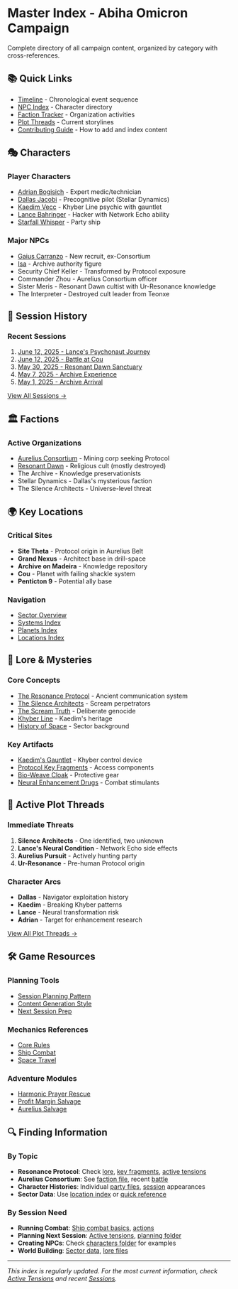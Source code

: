 # Master Index - Abiha Omicron Campaign

Complete directory of all campaign content, organized by category with cross-references.

## 📚 Quick Links
- [Timeline](TIMELINE.md) - Chronological event sequence
- [NPC Index](NPC-INDEX.md) - Character directory
- [Faction Tracker](FACTION-TRACKER.md) - Organization activities
- [Plot Threads](plot-threads/active-tensions.md) - Current storylines
- [Contributing Guide](CONTRIBUTING.md) - How to add and index content

## 🎭 Characters

### Player Characters
- [Adrian Bogisich](party/adrian-bogisich.md) - Expert medic/technician
- [Dallas Jacobi](party/dallas-jacobi.md) - Precognitive pilot (Stellar Dynamics)
- [Kaedim Vecc](party/kaedim-vecc.md) - Khyber Line psychic with gauntlet
- [Lance Bahringer](party/lance-bahringer.md) - Hacker with Network Echo ability
- [Starfall Whisper](party/starfall-whisper.md) - Party ship

### Major NPCs
- [Gaius Carranzo](characters/gaius-carranzo.md) - New recruit, ex-Consortium
- [Isa](characters/isa-archive-authority.md) - Archive authority figure
- Security Chief Keller - Transformed by Protocol exposure
- Commander Zhou - Aurelius Consortium officer
- Sister Meris - Resonant Dawn cultist with Ur-Resonance knowledge
- The Interpreter - Destroyed cult leader from Teonxe

## 📅 Session History

### Recent Sessions
1. [June 12, 2025 - Lance's Psychonaut Journey](sessions/2025-06-12-lances-psychonaut-journey.md)
2. [June 12, 2025 - Battle at Cou](sessions/2025-06-12-cou-approach-battle.md)
3. [May 30, 2025 - Resonant Dawn Sanctuary](sessions/2025-05-30-resonant-dawn-sanctuary.md)
4. [May 7, 2025 - Archive Experience](sessions/2025-05-07-archive-experience.md)
5. [May 1, 2025 - Archive Arrival](sessions/2025-05-01-archive-arrival.md)

[View All Sessions →](sessions/)

## 🏛️ Factions

### Active Organizations
- [Aurelius Consortium](factions/aurelius-consortium.md) - Mining corp seeking Protocol
- [Resonant Dawn](factions/resonant-dawn.md) - Religious cult (mostly destroyed)
- The Archive - Knowledge preservationists
- Stellar Dynamics - Dallas's mysterious faction
- The Silence Architects - Universe-level threat

## 🌍 Key Locations

### Critical Sites
- **Site Theta** - Protocol origin in Aurelius Belt
- **Grand Nexus** - Architect base in drill-space
- **Archive on Madeira** - Knowledge repository
- **Cou** - Planet with failing shackle system
- **Penticton 9** - Potential ally base

### Navigation
- [Sector Overview](sector-data/sector-overview.md)
- [Systems Index](sector-data/systems-index.md)
- [Planets Index](sector-data/planets-index.md)
- [Locations Index](sector-data/locations-index.md)

## 📜 Lore & Mysteries

### Core Concepts
- [The Resonance Protocol](lore/resonance-protocol.md) - Ancient communication system
- [The Silence Architects](lore/silence-architects.md) - Scream perpetrators
- [The Scream Truth](lore/the-scream-truth.md) - Deliberate genocide
- [Khyber Line](lore/khyber-line.md) - Kaedim's heritage
- [History of Space](lore/history-of-space.md) - Sector background

### Key Artifacts
- [Kaedim's Gauntlet](items/kaedim-gauntlet.md) - Khyber control device
- [Protocol Key Fragments](lore/protocol-key-fragments.md) - Access components
- [Bio-Weave Cloak](items/bio-weave-cloak.md) - Protective gear
- [Neural Enhancement Drugs](items/drugs-and-compounds.md) - Combat stimulants

## 🎯 Active Plot Threads

### Immediate Threats
1. **Silence Architects** - One identified, two unknown
2. **Lance's Neural Condition** - Network Echo side effects
3. **Aurelius Pursuit** - Actively hunting party
4. **Ur-Resonance** - Pre-human Protocol origin

### Character Arcs
- **Dallas** - Navigator exploitation history
- **Kaedim** - Breaking Khyber patterns
- **Lance** - Neural transformation risk
- **Adrian** - Target for enhancement research

[View All Plot Threads →](plot-threads/active-tensions.md)

## 🛠️ Game Resources

### Planning Tools
- [Session Planning Pattern](gm-notes/session-planning-pattern.md)
- [Content Generation Style](gm-notes/content-generation-style.md)
- [Next Session Prep](planning/next-session/)

### Mechanics References
- [Core Rules](game-mechanics/core-rules-reference.md)
- [Ship Combat](game-mechanics/ship-combat-basics.md)
- [Space Travel](game-mechanics/space-travel-times.md)

### Adventure Modules
- [Harmonic Prayer Rescue](modules/2025-06-12-harmonic-prayer-rescue-module.md)
- [Profit Margin Salvage](modules/2025-06-12-profit-margin-salvage-module.md)
- [Aurelius Salvage](modules/aurelius-salvage.md)

## 🔍 Finding Information

### By Topic
- **Resonance Protocol**: Check [lore](lore/resonance-protocol.md), [key fragments](lore/protocol-key-fragments.md), [active tensions](plot-threads/active-tensions.md)
- **Aurelius Consortium**: See [faction file](factions/aurelius-consortium.md), recent [battle](sessions/2025-06-12-cou-approach-battle.md)
- **Character Histories**: Individual [party files](party/), [session](sessions/) appearances
- **Sector Data**: Use [location index](sector-data/locations-index.md) or [quick reference](sector-data/quick-reference.md)

### By Session Need
- **Running Combat**: [Ship combat basics](game-mechanics/ship-combat-basics.md), [actions](game-mechanics/ship-combat-actions.md)
- **Planning Next Session**: [Active tensions](plot-threads/active-tensions.md), [planning folder](planning/next-session/)
- **Creating NPCs**: Check [characters folder](characters/) for examples
- **World Building**: [Sector data](sector-data/), [lore files](lore/)

---

*This index is regularly updated. For the most current information, check [Active Tensions](plot-threads/active-tensions.md) and recent [Sessions](sessions/).*